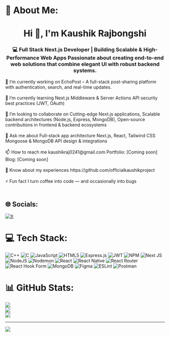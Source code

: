 # 💫 About Me:
<h1 align="center">Hi 👋, I'm Kaushik Rajbongshi</h1>
<h3 align="center">💻 Full Stack Next.js Developer | Building Scalable & High-Performance Web Apps Passionate about creating end-to-end web solutions that combine elegant UI with robust backend systems.</h3>
🔭 I’m currently working on EchoPost – A full-stack post-sharing platform with authentication, search, and real-time updates.<br><br>🌱 I’m currently learning Next.js Middleware & Server Actions API security best practices (JWT, OAuth)<br><br>👯 I’m looking to collaborate on Cutting-edge Next.js applications, Scalable backend architectures (Node.js, Express, MongoDB), Open-source contributions in frontend & backend ecosystems<br><br>💬 Ask me about Full-stack app architecture Next.js, React, Tailwind CSS Mongoose & MongoDB API design & integrations<br><br>📫 How to reach me kaushikraj0241@gmail.com Portfolio: [Coming soon] Blog: [Coming soon]<br><br>📄 Know about my experiences https://github.com/officialkaushikproject<br><br>⚡ Fun fact I turn coffee into code — and occasionally into bugs<br><br>


## 🌐 Socials:
[![X](https://img.shields.io/badge/X-black.svg?logo=X&logoColor=white)](https://x.com/https://x.com/kaushikraj001) 

# 💻 Tech Stack:
![C++](https://img.shields.io/badge/c++-%2300599C.svg?style=flat-square&logo=c%2B%2B&logoColor=white) ![C](https://img.shields.io/badge/c-%2300599C.svg?style=flat-square&logo=c&logoColor=white) ![JavaScript](https://img.shields.io/badge/javascript-%23323330.svg?style=flat-square&logo=javascript&logoColor=%23F7DF1E) ![HTML5](https://img.shields.io/badge/html5-%23E34F26.svg?style=flat-square&logo=html5&logoColor=white) ![Express.js](https://img.shields.io/badge/express.js-%23404d59.svg?style=flat-square&logo=express&logoColor=%2361DAFB) ![JWT](https://img.shields.io/badge/JWT-black?style=flat-square&logo=JSON%20web%20tokens) ![NPM](https://img.shields.io/badge/NPM-%23CB3837.svg?style=flat-square&logo=npm&logoColor=white) ![Next JS](https://img.shields.io/badge/Next-black?style=flat-square&logo=next.js&logoColor=white) ![NodeJS](https://img.shields.io/badge/node.js-6DA55F?style=flat-square&logo=node.js&logoColor=white) ![Nodemon](https://img.shields.io/badge/NODEMON-%23323330.svg?style=flat-square&logo=nodemon&logoColor=%BBDEAD) ![React](https://img.shields.io/badge/react-%2320232a.svg?style=flat-square&logo=react&logoColor=%2361DAFB) ![React Native](https://img.shields.io/badge/react_native-%2320232a.svg?style=flat-square&logo=react&logoColor=%2361DAFB) ![React Router](https://img.shields.io/badge/React_Router-CA4245?style=flat-square&logo=react-router&logoColor=white) ![React Hook Form](https://img.shields.io/badge/React%20Hook%20Form-%23EC5990.svg?style=flat-square&logo=reacthookform&logoColor=white) ![MongoDB](https://img.shields.io/badge/MongoDB-%234ea94b.svg?style=flat-square&logo=mongodb&logoColor=white) ![Figma](https://img.shields.io/badge/figma-%23F24E1E.svg?style=flat-square&logo=figma&logoColor=white) ![ESLint](https://img.shields.io/badge/ESLint-4B3263?style=flat-square&logo=eslint&logoColor=white) ![Postman](https://img.shields.io/badge/Postman-FF6C37?style=flat-square&logo=postman&logoColor=white)
# 📊 GitHub Stats:
![](https://github-readme-stats.vercel.app/api?username=kaushikraj17&theme=dark&hide_border=false&include_all_commits=false&count_private=false)<br/>
![](https://nirzak-streak-stats.vercel.app/?user=kaushikraj17&theme=dark&hide_border=false)<br/>
![](https://github-readme-stats.vercel.app/api/top-langs/?username=kaushikraj17&theme=dark&hide_border=false&include_all_commits=false&count_private=false&layout=compact)

---
[![](https://visitcount.itsvg.in/api?id=kaushikraj17&icon=0&color=0)](https://visitcount.itsvg.in)

<!-- Proudly created with GPRM ( https://gprm.itsvg.in ) -->
